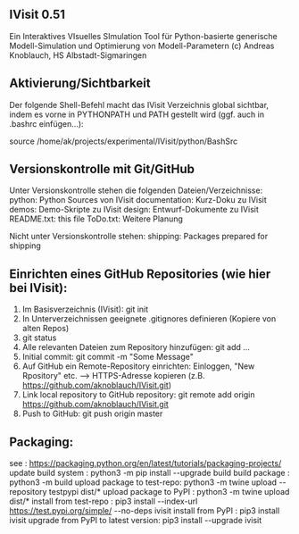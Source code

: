 IVisit 0.51
-------------------------
Ein Interaktives VIsuelles SImulation Tool
für Python-basierte generische Modell-Simulation und Optimierung von Modell-Parametern
(c) Andreas Knoblauch, HS Albstadt-Sigmaringen

Aktivierung/Sichtbarkeit
-------------------------
Der folgende Shell-Befehl macht das IVisit Verzeichnis global sichtbar,
indem es vorne in PYTHONPATH und PATH gestellt wird (ggf. auch in .bashrc einfügen...):

source /home/ak/projects/experimental/IVisit/python/BashSrc


Versionskontrolle mit Git/GitHub
---------------------------------
Unter Versionskontrolle stehen die folgenden Dateien/Verzeichnisse:
python: Python Sources von IVisit
documentation: Kurz-Doku zu IVisit
demos: Demo-Skripte zu IVisit
design: Entwurf-Dokumente zu IVisit
README.txt: this file
ToDo.txt: Weitere Planung

Nicht unter Versionskontrolle stehen:
shipping: Packages prepared for shipping

Einrichten eines GitHub Repositories (wie hier bei IVisit):
------------------------------------------------------------
1) Im Basisverzeichnis (IVisit): git init
2) In Unterverzeichnissen geeignete .gitignores definieren (Kopiere von alten Repos)
3) git status
4) Alle relevanten Dateien zum Repository hinzufügen: git add ...
5) Initial commit: git commit -m "Some Message"
6) Auf GitHub ein Remote-Repository einrichten: Einloggen, "New Rpository" etc.
   --> HTTPS-Adresse kopieren (z.B. https://github.com/aknoblauch/IVisit.git)
7) Link local repository to GitHub repository: git remote add origin https://github.com/aknoblauch/IVisit.git
8) Push to GitHub: git push origin master

Packaging:
-----------
see                        : https://packaging.python.org/en/latest/tutorials/packaging-projects/
update build system        : python3 -m pip install --upgrade build
build package              : python3 -m build
upload package to test-repo: python3 -m twine upload --repository testpypi dist/*
upload package to PyPI     : python3 -m twine upload dist/*
install from test-repo     : pip3 install --index-url https://test.pypi.org/simple/ --no-deps ivisit
install from PyPI          : pip3 install ivisit
upgrade from PyPI to latest version: pip3 install --upgrade ivisit